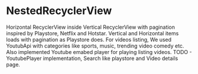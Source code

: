 # NestedRecyclerView
Horizontal RecyclerView inside Vertical RecyclerView with pagination inspired by Playstore, Netflix and Hotstar.
Vertical and Horizontal items loads with pagination as Playstore does.
For videos listing, We used YoutubApi with categories like sports, music, trending video comedy etc.
Also implemented Youtube emabed player for playing listing videos.
TODO - YoutubePlayer implementation, Search like playstore and Video details page.
